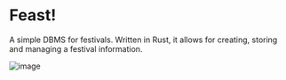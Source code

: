 # Feast!

A simple DBMS for festivals. Written in Rust, it allows for creating, storing and managing a festival information.

![image](https://github.com/frezario/feast_rs/assets/91615650/72208a12-7f74-44cb-a50e-fe7d4df9f221)
